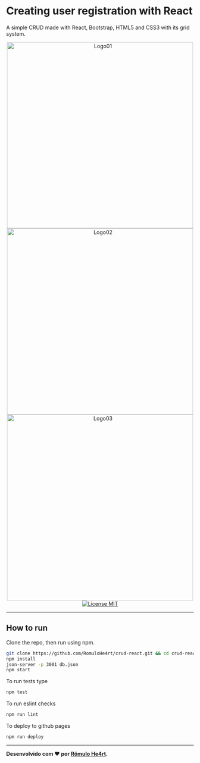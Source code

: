 # Creating user registration with React

A simple CRUD made with React, Bootstrap, HTML5 and CSS3 with its grid system.

<p align="center">
  <a href="https://github.com/RomuloHe4rt/crud-react">
    <img src="https://i.ibb.co/7vmtBVC/image01.png" width="500px" alt="Logo01" />
  </a> <br>
    <img src="https://i.ibb.co/h7M6032/image02.png" width="500px" alt="Logo02"> <br>
    <img src="https://i.ibb.co/MGzYZjF/image03.png" width="500px" alt="Logo03"> <br>
  <a href="https://opensource.org/licenses/MIT">
    <img src="https://img.shields.io/badge/License-MIT-blue.svg" alt="License MIT" />
  </a>
</p>

---

## How to run

Clone the repo, then run using npm.

```bash
git clone https://github.com/RomuloHe4rt/crud-react.git && cd crud-react
npm install
json-server -p 3001 db.json
npm start
```

To run tests type

```bash
npm test
```

To run eslint checks

```bash
npm run lint
```

To deploy to github pages

```bash
npm run deploy
```

---

**Desenvolvido com ❤️ por [Rômulo He4rt](https://github.com/RomuloHe4rt/).**